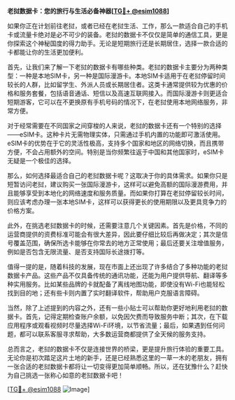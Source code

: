 **老挝数据卡：您的旅行与生活必备神器[[TG💪+ @esim1088](https://t.me/s/esim1088)]**

如果你正在计划前往老挝，或者已经在老挝生活、工作，那么一款适合自己的手机卡或流量卡绝对是必不可少的装备。老挝的数据卡不仅仅是简单的通信工具，更是你探索这个神秘国度的得力助手。无论是短期旅行还是长期居住，选择一款合适的卡都能让你的生活更加便利。

首先，让我们来了解一下老挝的数据卡有哪些种类。老挝的数据卡主要分为两种类型：一种是本地SIM卡，另一种是国际漫游卡。本地SIM卡适用于在老挝停留时间较长的人群，比如留学生、外派人员或长期居住者。这类卡通常提供较为优惠的价格和服务套餐，包括语音通话、短信以及高速互联网接入。而国际漫游卡则更适合短期游客，它可以在不更换原有手机号码的情况下，在老挝使用本地网络服务，非常方便。

对于经常需要在不同国家之间穿梭的人来说，老挝的数据卡还有一个特别的选择——eSIM卡。这种卡片无需物理实体，只需通过手机内置的功能即可激活使用。eSIM卡的优势在于它的灵活性极高，支持多个国家和地区的网络切换，而且携带方便，不会占用额外的空间。特别是当你频繁往返于中国和其他国家时，eSIM卡无疑是一个极佳的选择。

那么，如何选择最适合自己的老挝数据卡呢？这取决于你的具体需求。如果你只是短暂访问老挝，建议购买一张国际漫游卡，这样可以避免高额的国际漫游费用，并且能够享受到本地化的网络速度和服务质量。而如果你打算在老挝停留较长时间，则应该考虑办理一张本地SIM卡，这样可以获得更长的使用期限以及更具竞争力的价格方案。

此外，在挑选老挝数据卡的时候，还需要注意几个关键因素。首先是价格，不同的运营商提供的资费标准可能会有很大差异，因此要仔细比较后再做决定；其次是信号覆盖范围，确保所选卡能够在你常去的地方正常使用；最后还要关注增值服务，例如是否包含无限流量、是否支持国际长途拨打等。

值得一提的是，随着科技的发展，现在市面上还出现了许多结合了多种功能的老挝数据卡产品。这些产品不仅具备传统的通讯功能，还能为用户提供导航、翻译等多种实用服务。比如某些品牌的卡就配备了离线地图功能，即使没有Wi-Fi也能轻松找到目的地；还有些卡则内置了实时翻译软件，帮助用户克服语言障碍。

当然，除了上述提到的内容之外，还有一些小贴士可以帮助你更好地利用老挝的数据卡。首先，记得定期检查账户余额，以免因欠费而导致服务中断；其次，在下载应用程序或观看视频时尽量选择Wi-Fi环境，以节省流量；最后，如果遇到任何问题，都可以联系客服寻求帮助，大多数运营商都提供了全天候的服务支持。

总而言之，老挝的数据卡不仅是连接世界的桥梁，更是提升旅行体验的重要工具。无论你是初次踏足这片土地的新手，还是已经熟悉这里的一草一木的老朋友，拥有一张合适的老挝数据卡都将让一切变得更加简单顺畅。所以，还在犹豫什么？赶快为自己挑选一张称心如意的老挝数据卡吧！

[[TG💪+ @esim1088](https://t.me/s/esim1088) ![Image](https://i.postimg.cc/4NQfJmqS/Snipaste-2025-05-13-00-14-12.png)]
